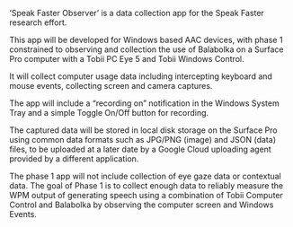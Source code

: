 ‘Speak Faster Observer’ is a data collection app for the Speak Faster research effort.

This app will be developed for Windows based AAC devices, with phase 1 constrained to observing and
collection the use of Balabolka on a Surface Pro computer with a Tobii PC Eye 5 and Tobii Windows Control.

It will collect computer usage data including intercepting keyboard and mouse events, collecting screen and camera captures.

The app will include a “recording on” notification in the Windows System Tray and a simple Toggle On/Off button for recording.


The captured data will be stored in local disk storage on the Surface Pro using common data formats such as JPG/PNG (image)
and JSON (data) files, to be uploaded at a later date by a Google Cloud uploading agent provided by a different application.

The phase 1 app will not include collection of eye gaze data or contextual data.  The goal of Phase 1 is to collect enough
data to reliably measure the WPM output of generating speech using a combination of Tobii Computer Control and Balabolka by
observing the computer screen and Windows Events.
